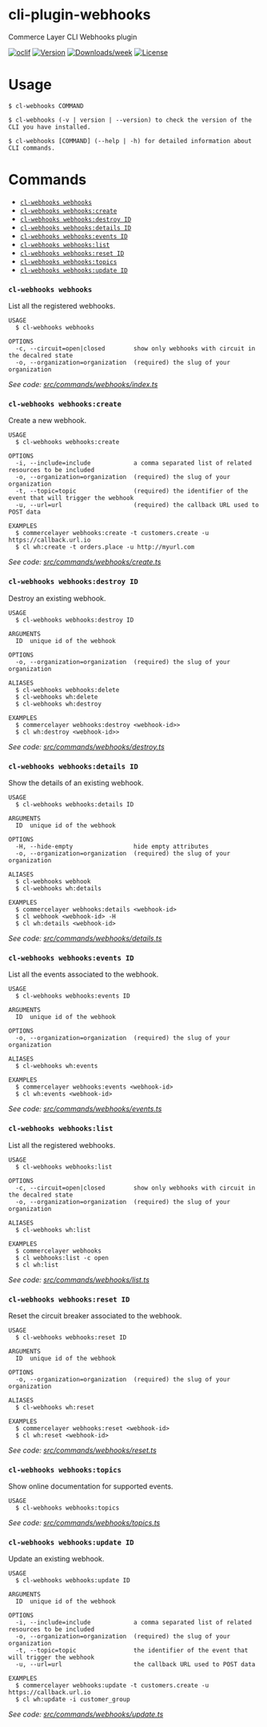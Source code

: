 cli-plugin-webhooks
===================

Commerce Layer CLI Webhooks plugin

[![oclif](https://img.shields.io/badge/cli-oclif-brightgreen.svg)](https://oclif.io)
[![Version](https://img.shields.io/npm/v/@commercelayer/cli-plugin-webhooks.svg)](https://npmjs.org/package/@commercelayer/cli-plugin-webhooks)
[![Downloads/week](https://img.shields.io/npm/dw/@commercelayer/cli-plugin-webhooks.svg)](https://npmjs.org/package/@commercelayer/cli-plugin-webhooks)
[![License](https://img.shields.io/npm/l/@commercelayer/cli-plugin-webhooks.svg)](https://github.com/commercelayer/cli-plugin-webhooks/blob/master/package.json)

<!-- toc -->


<!-- tocstop -->
# Usage
<!-- usage -->

```sh-session
$ cl-webhooks COMMAND

$ cl-webhooks (-v | version | --version) to check the version of the CLI you have installed.

$ cl-webhooks [COMMAND] (--help | -h) for detailed information about CLI commands.
```
<!-- usagestop -->
# Commands
<!-- commands -->

* [`cl-webhooks webhooks`](#cl-webhooks-webhooks)
* [`cl-webhooks webhooks:create`](#cl-webhooks-webhookscreate)
* [`cl-webhooks webhooks:destroy ID`](#cl-webhooks-webhooksdestroy-id)
* [`cl-webhooks webhooks:details ID`](#cl-webhooks-webhooksdetails-id)
* [`cl-webhooks webhooks:events ID`](#cl-webhooks-webhooksevents-id)
* [`cl-webhooks webhooks:list`](#cl-webhooks-webhookslist)
* [`cl-webhooks webhooks:reset ID`](#cl-webhooks-webhooksreset-id)
* [`cl-webhooks webhooks:topics`](#cl-webhooks-webhookstopics)
* [`cl-webhooks webhooks:update ID`](#cl-webhooks-webhooksupdate-id)

### `cl-webhooks webhooks`

List all the registered webhooks.

```
USAGE
  $ cl-webhooks webhooks

OPTIONS
  -c, --circuit=open|closed        show only webhooks with circuit in the decalred state
  -o, --organization=organization  (required) the slug of your organization
```

_See code: [src/commands/webhooks/index.ts](https://github.com/commercelayer/commercelayer-cli-plugin-webhooks/blob/v1.0.1/src/commands/webhooks/index.ts)_

### `cl-webhooks webhooks:create`

Create a new webhook.

```
USAGE
  $ cl-webhooks webhooks:create

OPTIONS
  -i, --include=include            a comma separated list of related resources to be included
  -o, --organization=organization  (required) the slug of your organization
  -t, --topic=topic                (required) the identifier of the event that will trigger the webhook
  -u, --url=url                    (required) the callback URL used to POST data

EXAMPLES
  $ commercelayer webhooks:create -t customers.create -u https://callback.url.io
  $ cl wh:create -t orders.place -u http://myurl.com
```

_See code: [src/commands/webhooks/create.ts](https://github.com/commercelayer/commercelayer-cli-plugin-webhooks/blob/v1.0.1/src/commands/webhooks/create.ts)_

### `cl-webhooks webhooks:destroy ID`

Destroy an existing webhook.

```
USAGE
  $ cl-webhooks webhooks:destroy ID

ARGUMENTS
  ID  unique id of the webhook

OPTIONS
  -o, --organization=organization  (required) the slug of your organization

ALIASES
  $ cl-webhooks webhooks:delete
  $ cl-webhooks wh:delete
  $ cl-webhooks wh:destroy

EXAMPLES
  $ commercelayer webhooks:destroy <webhook-id>>
  $ cl wh:destroy <webhook-id>>
```

_See code: [src/commands/webhooks/destroy.ts](https://github.com/commercelayer/commercelayer-cli-plugin-webhooks/blob/v1.0.1/src/commands/webhooks/destroy.ts)_

### `cl-webhooks webhooks:details ID`

Show the details of an existing webhook.

```
USAGE
  $ cl-webhooks webhooks:details ID

ARGUMENTS
  ID  unique id of the webhook

OPTIONS
  -H, --hide-empty                 hide empty attributes
  -o, --organization=organization  (required) the slug of your organization

ALIASES
  $ cl-webhooks webhook
  $ cl-webhooks wh:details

EXAMPLES
  $ commercelayer webhooks:details <webhook-id>
  $ cl webhook <webhook-id> -H
  $ cl wh:details <webhook-id>
```

_See code: [src/commands/webhooks/details.ts](https://github.com/commercelayer/commercelayer-cli-plugin-webhooks/blob/v1.0.1/src/commands/webhooks/details.ts)_

### `cl-webhooks webhooks:events ID`

List all the events associated to the webhook.

```
USAGE
  $ cl-webhooks webhooks:events ID

ARGUMENTS
  ID  unique id of the webhook

OPTIONS
  -o, --organization=organization  (required) the slug of your organization

ALIASES
  $ cl-webhooks wh:events

EXAMPLES
  $ commercelayer webhooks:events <webhook-id>
  $ cl wh:events <webhook-id>
```

_See code: [src/commands/webhooks/events.ts](https://github.com/commercelayer/commercelayer-cli-plugin-webhooks/blob/v1.0.1/src/commands/webhooks/events.ts)_

### `cl-webhooks webhooks:list`

List all the registered webhooks.

```
USAGE
  $ cl-webhooks webhooks:list

OPTIONS
  -c, --circuit=open|closed        show only webhooks with circuit in the decalred state
  -o, --organization=organization  (required) the slug of your organization

ALIASES
  $ cl-webhooks wh:list

EXAMPLES
  $ commercelayer webhooks
  $ cl webhooks:list -c open
  $ cl wh:list
```

_See code: [src/commands/webhooks/list.ts](https://github.com/commercelayer/commercelayer-cli-plugin-webhooks/blob/v1.0.1/src/commands/webhooks/list.ts)_

### `cl-webhooks webhooks:reset ID`

Reset the circuit breaker associated to the webhook.

```
USAGE
  $ cl-webhooks webhooks:reset ID

ARGUMENTS
  ID  unique id of the webhook

OPTIONS
  -o, --organization=organization  (required) the slug of your organization

ALIASES
  $ cl-webhooks wh:reset

EXAMPLES
  $ commercelayer webhooks:reset <webhook-id>
  $ cl wh:reset <webhook-id>
```

_See code: [src/commands/webhooks/reset.ts](https://github.com/commercelayer/commercelayer-cli-plugin-webhooks/blob/v1.0.1/src/commands/webhooks/reset.ts)_

### `cl-webhooks webhooks:topics`

Show online documentation for supported events.

```
USAGE
  $ cl-webhooks webhooks:topics
```

_See code: [src/commands/webhooks/topics.ts](https://github.com/commercelayer/commercelayer-cli-plugin-webhooks/blob/v1.0.1/src/commands/webhooks/topics.ts)_

### `cl-webhooks webhooks:update ID`

Update an existing webhook.

```
USAGE
  $ cl-webhooks webhooks:update ID

ARGUMENTS
  ID  unique id of the webhook

OPTIONS
  -i, --include=include            a comma separated list of related resources to be included
  -o, --organization=organization  (required) the slug of your organization
  -t, --topic=topic                the identifier of the event that will trigger the webhook
  -u, --url=url                    the callback URL used to POST data

EXAMPLES
  $ commercelayer webhooks:update -t customers.create -u https://callback.url.io
  $ cl wh:update -i customer_group
```

_See code: [src/commands/webhooks/update.ts](https://github.com/commercelayer/commercelayer-cli-plugin-webhooks/blob/v1.0.1/src/commands/webhooks/update.ts)_
<!-- commandsstop -->
